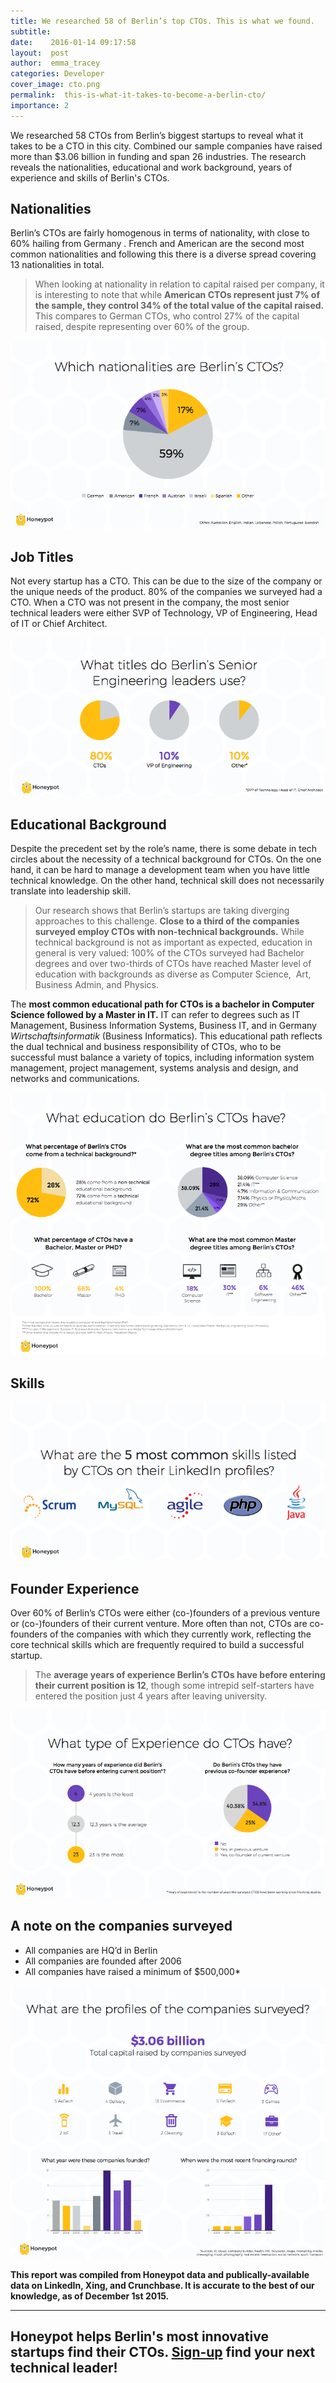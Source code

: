 ```yaml
---
title: We researched 58 of Berlin’s top CTOs. This is what we found.
subtitle:
date:    2016-01-14 09:17:58
layout:  post
author:  emma_tracey
categories: Developer
cover_image: cto.png
permalink:  this-is-what-it-takes-to-become-a-berlin-cto/
importance: 2
---
```


We researched 58 CTOs from Berlin’s biggest startups to reveal what it takes to be a CTO in this city. Combined our sample companies have raised more than  $3.06 billion in funding and span 26 industries. The research reveals the nationalities, educational and work background, years of experience and skills of Berlin's CTOs.

<!--more--> 


## Nationalities

Berlin’s CTOs are fairly homogenous in terms of nationality, with close to ​ 60% hailing from Germany​ . French and American are the second most common nationalities and following this there is a diverse spread covering 13 nationalities in total.

>When looking at nationality in relation to capital raised per company, it is interesting to note that while **American CTOs represent just 7% of the sample, they control 34% of the total value of the capital raised​.**  This compares to German CTOs, who control 27% of the capital raised, despite representing over 60% of the group.


![Berlin CTOs](/assets/images/nationalities.png)


## Job Titles

Not every startup has a CTO. This can be due to the size of the company or the unique needs of the product.  80% of the companies we surveyed had a CTO. When a CTO was not present in the company, the most senior technical leaders were either SVP of Technology, VP of Engineering,  Head of IT or Chief Architect.

![CTOs job titles](/assets/images/title.png)

## Educational Background

Despite the precedent set by the role’s name, there is some debate in tech circles about the necessity of a technical background for CTOs. On the one hand, it can be hard to manage a development team when you have little technical knowledge. On the other hand, technical skill does not necessarily translate into leadership skill.

>Our research shows that Berlin’s startups are taking diverging approaches to this challenge. **Close to a third of the companies surveyed employ CTOs with non-technical backgrounds​.** While technical background is not as important as expected, education in general is very valued: 100% of the CTOs surveyed had Bachelor degrees and over two-thirds of CTOs have reached Master level of education with backgrounds as diverse as Computer Science, ​ Art, Business Admin, and Physics.

The **most common educational path for CTOs is a bachelor in Computer Science followed by a Master in IT​.** IT can refer to degrees such as IT Management, Business Information Systems, Business IT, and in Germany ​ *Wirtschaftsinformatik* ​(Business Informatics). This educational path reflects the dual technical and business responsibility of CTOs, who to be successful must balance a variety of topics, including information system management, project management, systems analysis and design, and networks and communications.

![CTO education](/assets/images/education.png)


## Skills

![CTOs skills](/assets/images/skills.png)

## Founder Experience

Over 60% of Berlin’s CTOs were either (co-)founders of a previous venture or (co-)founders of their current venture.  More often than not, CTOs are co-founders of the companies with which they currently work, reflecting the core technical skills which are frequently required to build a successful startup.

>The **average years of experience Berlin’s CTOs have before entering their current position is 12**, though some intrepid self-starters have entered the position just 4 years after leaving university.

![CTOs as Founders](/assets/images/experience.png)


## A note on the companies surveyed

* All companies are HQ’d in Berlin
* All companies are founded after 2006
* All companies have raised a minimum of $500,000*

![CTO Report](/assets/images/companies.png)

**This report was compiled from Honeypot data and publically-available data on LinkedIn, Xing, and Crunchbase. It is accurate to the best of our knowledge, as of December 1st 2015.**

* * *

## Honeypot helps Berlin's most innovative startups find their CTOs. [Sign-up][2] find your next technical leader!

[2]: https://www.honeypot.io/pages/for_employers?utm_source=google
[1]: https://www.honeypot.io/invite_requests/new?utm_source=blogc
